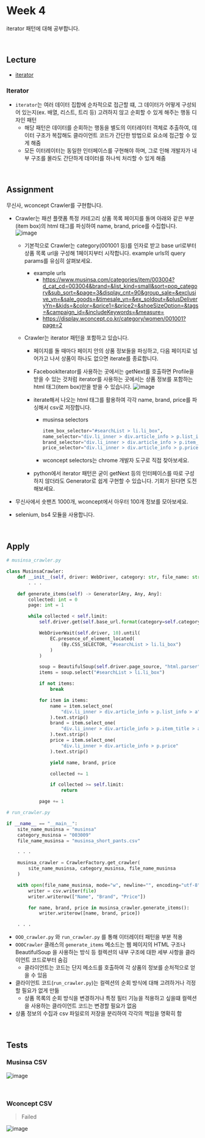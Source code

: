 # Week 4

iterator 패턴에 대해 공부합니다.

</br>

## Lecture

- [iterator](https://refactoring.guru/design-patterns/iterator)

### Iterator

- `iterator`는 여러 데이터 집합에 순차적으로 접근할 떄, 그 데이터가 어떻게 구성되어 있는지(ex. 배열, 리스트, 트리 등) 고려하지 않고 순회할 수 있게 해주는 행동 디자인 패턴
  - 해당 패턴은 데이터를 순회하는 행동을 별도의 이터레이터 객체로 추출하여, 데이터 구조가 복잡해도 클라이언트 코드가 간단한 방법으로 요소에 접근할 수 있게 해줌
  - 모든 이터레이터는 동일한 인터페이스를 구현해야 하며, 그로 인해 개발자가 내부 구조를 몰라도 간단하게 데이터를 하나씩 처리할 수 있게 해줌

</br>

## Assignment

무신사, wconcept Crawler를 구현합니다.

- Crawler는 패션 플랫폼 특정 카테고리 상품 목록 페이지를 돌며 아래와 같은 부분(item box)의 html 태그를 파싱하여 name, brand, price를 수집합니다.
  ![image](https://github.com/bellti9er/bellti9er/assets/132914700/542e27bb-925f-4cbc-9ddc-c650d6ba1666)

  - 기본적으로 Crawler는 category(001001 등)를 인자로 받고 base url로부터 상품 목록 url을 구성해 1페이지부터 시작합니다. example urls의 query params를 유심히 살펴보세요.
    - example urls
      - https://www.musinsa.com/categories/item/003004?d_cat_cd=003004&brand=&list_kind=small&sort=pop_category&sub_sort=&page=3&display_cnt=90&group_sale=&exclusive_yn=&sale_goods=&timesale_yn=&ex_soldout=&plusDeliveryYn=&kids=&color=&price1=&price2=&shoeSizeOption=&tags=&campaign_id=&includeKeywords=&measure=
      - https://display.wconcept.co.kr/category/women/001001?page=2
  - Crawler는 iterator 패턴을 포함하고 있습니다.

    - 페이지를 돌 때마다 페이지 안의 상품 정보들을 파싱하고, 다음 페이지로 넘어가고 나서 상품이 하나도 없으면 iterate를 종료합니다.
    - FacebookIterator를 사용하는 곳에서는 getNext를 호출하면 Profile을 받을 수 있는 것처럼 iterator를 사용하는 곳에서는 상품 정보를 포함하는 html 태그(item box)만을 받을 수 있습니다.
      ![image](https://github.com/bellti9er/bellti9er/assets/132914700/be4a7427-85ad-4f51-9d89-221b43b20d2d)
    - iterate해서 나오는 html 태그를 활용하여 각각 name, brand, price를 파싱해서 csv로 저장합니다.

      - musinsa selectors

        ```python
        item_box_selector="#searchList > li.li_box",
        name_selector="div.li_inner > div.article_info > p.list_info > a",
        brand_selector="div.li_inner > div.article_info > p.item_title > a",
        price_selector="div.li_inner > div.article_info > p.price",
        ```

      - wconcept selectors는 chrome 개발자 도구로 직접 찾아보세요.

    - python에서 iterator 패턴은 굳이 getNext 등의 인터페이스를 따로 구성하지 않더라도 Generator로 쉽게 구현할 수 있습니다. 기회가 된다면 도전해보세요.

- 무신사에서 숏팬츠 1000개, wconcept에서 아우터 100개 정보를 모아보세요.
- selenium, bs4 모듈을 사용합니다.

</br>

## Apply

```python
# musinsa_crawler.py

class MusinsaCrawler:
    def __init__(self, driver: WebDriver, category: str, file_name: str, limit=1000):
        . . .

    def generate_items(self) -> Generator[Any, Any, Any]:
        collected: int = 0
        page: int = 1

        while collected < self.limit:
            self.driver.get(self.base_url.format(category=self.category, page=page))

            WebDriverWait(self.driver, 10).until(
                EC.presence_of_element_located(
                    (By.CSS_SELECTOR, "#searchList > li.li_box")
                )
            )

            soup = BeautifulSoup(self.driver.page_source, "html.parser")
            items = soup.select("#searchList > li.li_box")

            if not items:
                break

            for item in items:
                name = item.select_one(
                    "div.li_inner > div.article_info > p.list_info > a"
                ).text.strip()
                brand = item.select_one(
                    "div.li_inner > div.article_info > p.item_title > a"
                ).text.strip()
                price = item.select_one(
                    "div.li_inner > div.article_info > p.price"
                ).text.strip()

                yield name, brand, price

                collected += 1

                if collected >= self.limit:
                    return

            page += 1
```

```python
# run_crawler.py

if __name__ == "__main__":
    site_name_musinsa = "musinsa"
    category_musinsa = "003009"
    file_name_musinsa = "musinsa_short_pants.csv"

    . . .

    musinsa_crawler = CrawlerFactory.get_crawler(
        site_name_musinsa, category_musinsa, file_name_musinsa
    )

    with open(file_name_musinsa, mode="w", newline="", encoding="utf-8") as file:
        writer = csv.writer(file)
        writer.writerow(["Name", "Brand", "Price"])

        for name, brand, price in musinsa_crawler.generate_items():
            writer.writerow([name, brand, price])

    . . .

```

- `OOO_crawler.py` 와 `run_crawler.py` 를 통해 이터레이터 패턴을 부분 적용
- `OOOCrawler` 클래스의 `generate_items` 메소드는 웹 페이지의 HTML 구조나 BeautifulSoup 을 사용하는 방식 등 컬렉션의 내부 구조에 대한 세부 사항을 클라이언트 코드로부터 숨김
  - 클라이언트는 코드는 단지 메소드를 호출하여 각 상품의 정보를 순처적으로 얻을 수 있음
- 클라이언트 코드(`run_crawler.py`)는 컬렉션의 순회 방식에 대해 고려하거나 걱정할 필요가 없게 만듦
  - 상품 목록의 순회 방식을 변경하거나 특정 필터 기능을 적용하고 싶을떄 컬렉션을 사용하는 클라이언트 코드는 변경할 필요가 없음
- 상품 정보의 수집과 csv 파일로의 저장을 분리하여 각각의 책임을 명확히 함

</br>

## Tests

### Musinsa CSV

![image](https://github.com/bellti9er/bellti9er/assets/132914700/3aafc09e-64cc-4d10-929b-f60f4dc014f1)

</br>

### Wconcept CSV

> Failed

![image](https://github.com/bellti9er/bellti9er/assets/132914700/379248f2-9550-4091-93e3-088aa8de0bd7)

</br>
